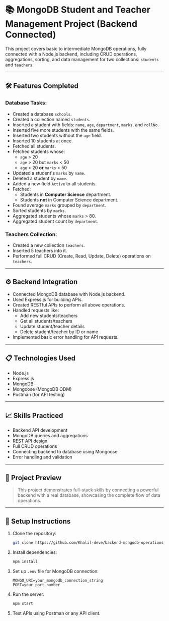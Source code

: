 # 📚 MongoDB Student and Teacher Management Project (Backend Connected)

This project covers basic to intermediate MongoDB operations, fully connected with a Node.js backend, including CRUD operations, aggregations, sorting, and data management for two collections: `students` and `teachers`.

---

## 🛠️ Features Completed

### Database Tasks:
- Created a database `schools`.
- Created a collection named `students`.
- Inserted a student with fields: `name`, `age`, `department`, `marks`, and `rollNo`.
- Inserted five more students with the same fields.
- Inserted two students without the `age` field.
- Inserted 10 students at once.
- Fetched all students.
- Fetched students whose:
  - `age` > 20
  - `age` > 20 but `marks` < 50
  - `age` > 20 **or** `marks` > 50
- Updated a student's `marks` by `name`.
- Deleted a student by `name`.
- Added a new field `Active` to all students.
- Fetched:
  - Students in **Computer Science** department.
  - Students **not** in Computer Science department.
- Found average `marks` grouped by `department`.
- Sorted students by `marks`.
- Aggregated students whose `marks` > 80.
- Aggregated student count by `department`.

### Teachers Collection:
- Created a new collection `teachers`.
- Inserted 5 teachers into it.
- Performed full CRUD (Create, Read, Update, Delete) operations on `teachers`.

---

## ⚙️ Backend Integration

- Connected MongoDB database with Node.js backend.
- Used Express.js for building APIs.
- Created RESTful APIs to perform all above operations.
- Handled requests like:
  - Add new students/teachers
  - Get all students/teachers
  - Update student/teacher details
  - Delete student/teacher by ID or name
- Implemented basic error handling for API requests.

---

## 📋 Technologies Used

- Node.js
- Express.js
- MongoDB
- Mongoose (MongoDB ODM)
- Postman (for API testing)

---

## 📈 Skills Practiced

- Backend API development
- MongoDB queries and aggregations
- REST API design
- Full CRUD operations
- Connecting backend to database using Mongoose
- Error handling and validation

---

## 📸 Project Preview

> This project demonstrates full-stack skills by connecting a powerful backend with a real database, showcasing the complete flow of data operations.

---

## 🚀 Setup Instructions

1. Clone the repository:
   ```bash
   git clone https://github.com/Khalil-deve/backend-mongodb-operations.git
   ```
2. Install dependencies:
   ```bash
   npm install
   ```
3. Set up `.env` file for MongoDB connection:
   ```
   MONGO_URI=your_mongodb_connection_string
   PORT=your_port_number
   ```
4. Run the server:
   ```bash
   npm start
   ```
5. Test APIs using Postman or any API client.




